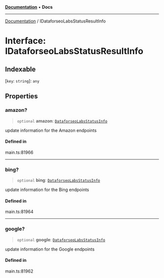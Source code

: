 [**Documentation**](../README.md) • **Docs**

***

[Documentation](../README.md) / IDataforseoLabsStatusResultInfo

# Interface: IDataforseoLabsStatusResultInfo

## Indexable

 \[`key`: `string`\]: `any`

## Properties

### amazon?

> `optional` **amazon**: [`DataforseoLabsStatusInfo`](../classes/DataforseoLabsStatusInfo.md)

update information for the Amazon endpoints

#### Defined in

main.ts:81966

***

### bing?

> `optional` **bing**: [`DataforseoLabsStatusInfo`](../classes/DataforseoLabsStatusInfo.md)

update information for the Bing endpoints

#### Defined in

main.ts:81964

***

### google?

> `optional` **google**: [`DataforseoLabsStatusInfo`](../classes/DataforseoLabsStatusInfo.md)

update information for the Google endpoints

#### Defined in

main.ts:81962
